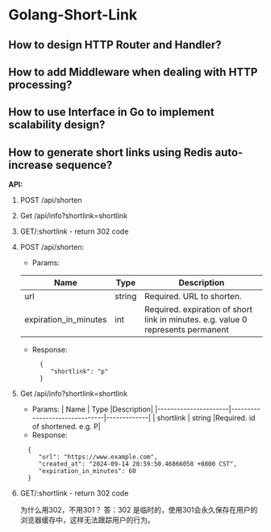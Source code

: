 # Golang-Short-Link

## How to design HTTP Router and Handler?


## How to add Middleware when dealing with HTTP processing?


## How to use Interface in Go to implement scalability design?


## How to generate short links using Redis auto-increase sequence?

**API:** 
1. POST /api/shorten
2. Get /api/info?shortlink=shortlink
3. GET/:shortlink - return 302 code

1. POST /api/shorten:
   - Params:
  
    | Name                 | Type                          |Description|
    |----------------------|-------------------------------|-------------|
    | url                  | string                        |Required. URL to shorten.|
    | expiration_in_minutes| int                           |Required. expiration of short link in minutes. e.g. value 0 represents permanent|

   - Response:
     ```
       {
          "shortlink": "p"
       }
     ```

 2. Get /api/info?shortlink=shortlink
    - Params:
        | Name                 | Type                          |Description|
        |----------------------|-------------------------------|-------------|
        | shortlink            | string                        |Required. id of shortened. e.g. P|
    - Response:
     ```
       {
          "url": "https://www.example.com",
          "created_at": "2024-09-14 20:59:50.46866058 +0800 CST",
          "expiration_in_minutes": 60
       }
     ```
 3. GET/:shortlink - return 302 code
 
       为什么用302，不用301？  答：302 是临时的，使用301会永久保存在用户的浏览器缓存中，这样无法跟踪用户的行为。

